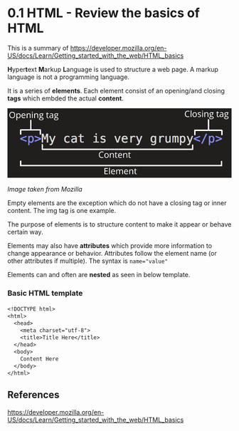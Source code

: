 # 0.1 HTML - Review the basics of HTML
This is a summary of https://developer.mozilla.org/en-US/docs/Learn/Getting_started_with_the_web/HTML_basics

**H**yper**t**ext **M**arkup **L**anguage is used to structure a web page. A markup language is not a programming language.

It is a series of **elements**. Each element consist of an opening/and closing **tags** which embded the actual **content**.

![Image of HTML code snippet](../images/0.1-html-sample.png)

*Image taken from Mozilla*

Empty elements are the exception which do not have a closing tag or inner content. The img tag is one example. 

The purpose of elements is to structure content to make it appear or behave certain way. 

Elements may also have **attributes** which provide more information to change appearance or behavior. 
Attributes follow the element name (or other attributes if multiple). The syntax is `name="value"`

Elements can and often are **nested** as seen in below template.

### Basic HTML template
```
<!DOCTYPE html>
<html>
  <head>
    <meta charset="utf-8">
    <title>Title Here</title>
  </head>
  <body>
    Content Here
  </body>
</html>
```

## References
https://developer.mozilla.org/en-US/docs/Learn/Getting_started_with_the_web/HTML_basics
